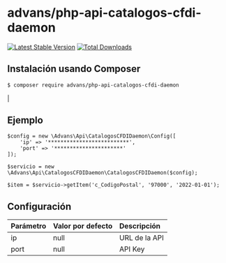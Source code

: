 # advans/php-api-catalogos-cfdi-daemon

[![Latest Stable Version](https://img.shields.io/packagist/v/advans/php-api-catalogos-cfdi-daemon?style=flat-square)](https://packagist.org/packages/advans/php-api-catalogos-cfdi-daemon)
[![Total Downloads](https://img.shields.io/packagist/dt/advans/php-api-catalogos-cfdi-daemon?style=flat-square)](https://packagist.org/packages/advans/php-api-catalogos-cfdi-daemon)

## Instalación usando Composer

```sh
$ composer require advans/php-api-catalogos-cfdi-daemon
```
|
## Ejemplo

````
$config = new \Advans\Api\CatalogosCFDIDaemon\Config([
    'ip' => '**************************',
    'port' => '**********************'
]);

$servicio = new \Advans\Api\CatalogosCFDIDaemon\CatalogosCFDIDaemon($config);

$item = $servicio->getItem('c_CodigoPostal', '97000', '2022-01-01');

````

## Configuración

| Parámetro | Valor por defecto | Descripción   |
|:----------|:------------------|:--------------|
| ip        | null              | URL de la API |
| port      | null              | API Key       |

